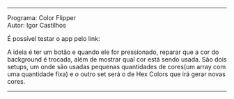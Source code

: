 ************************************************************************************************************

Programa: Color Flipper
<br>
Autor: Igor Castilhos
<br>

É possível testar o app pelo link:

A ideia é ter um botão e quando ele for pressionado, reparar que a cor do background é trocada, além de mostrar
qual cor está sendo usada. São dois setups, um onde são usadas pequenas quantidades de cores(um array com uma 
quantidade fixa) e o outro set será o de Hex Colors que irá gerar novas cores.
************************************************************************************************************
